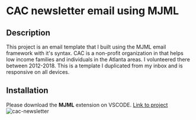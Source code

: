 # CAC newsletter email using MJML

## Description
This project is an email template that I built using the MJML email framework with it's syntax.
CAC is a non-profit organization in that helps low income families and individuals in the Atlanta areas.
I volunteered there between 2012-2018. This is a template I duplicated from my inbox and is responsive on all devices.
## Installation
Please download the **MJML** extension on VSCODE.
[Link to project](https://cac-newsletter-email.netlify.app/)
![cac-newsletter](https://i.ibb.co/ZT82sFK/cac.png)
